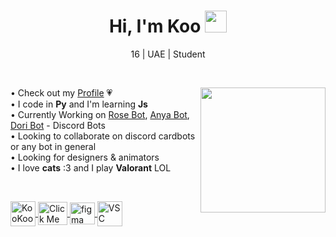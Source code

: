 <h1 align="center"><b>Hi, I'm Koo  </b><img src="https://media.giphy.com/media/hvRJCLFzcasrR4ia7z/giphy.gif" width="35"></h1>
<p align="center">16 | UAE | Student</p>
<br>



<img src="https://c.tenor.com/GN73MKBawZYAAAAi/busy-cute.gif" width="200" align="right"></td>
• Check out my [Profile](https://guns.lol/kookootrain) 💗  
• I code in **Py** and I'm learning **Js**  
• Currently Working on [Rose Bot](https://discord.gg/kFNfY9t6u8), [Anya Bot](https://discord.gg/kFNfY9t6u8), [Dori Bot](https://discord.gg/kFNfY9t6u8) - Discord Bots  
• Looking to collaborate on discord cardbots or any bot in general  
• Looking for designers & animators  
• I love **cats** :3 and I play **Valorant** LOL  

<br>

<a href="https://discord.gg/fpUtBrbKU5" target="_blank"><img align="center" src="https://i.postimg.cc/5Nkj0LVd/discord.png" alt="KooKooTrain" height="40" width="40" />  </a>
<a href="https://guns.lol/kookootrain" target="_blank"><img align="center" src="https://i.postimg.cc/qvPfDM8C/blush-koo.png" alt="Click Me" height="37" width="47" />  </a>
<a href="https://www.figma.com/" target="_blank"> <img align="center" src="https://www.vectorlogo.zone/logos/figma/figma-icon.svg" alt="figma" width="40" height="35"/>  </a>
<a href="https://code.visualstudio.com/" target="_blank"><img align="center" src="https://i.postimg.cc/vmyyHZcw/vsc.png" alt="VSC" width="40" height="40"/>  </a> 



<!---
KookieDookie7/KookieDookie7 is a ✨ special ✨ repository because its `README.md` (this file) appears on your GitHub profile.
You can click the Preview link to take a look at your changes.
--->
